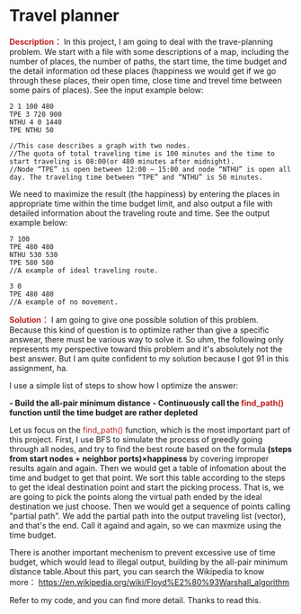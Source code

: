# Travel planner
**<font color=#bf2222>Description：</font>**
In this project, I am going to deal with the trave-planning problem. We start with a file with some descriptions of a map, including the number of places, the number of paths, the start time, the time budget and the detail information od these places (happiness we would get if we go through these places, their open time, close time and trevel time between some pairs of places). See the input example below:
```
2 1 100 480
TPE 3 720 900
NTHU 4 0 1440
TPE NTHU 50

//This case describes a graph with two nodes.
//The quota of total traveling time is 100 minutes and the time to start traveling is 08:00(or 480 minutes after midnight).
//Node “TPE” is open between 12:00 ~ 15:00 and node “NTHU” is open all day. The traveling time between “TPE” and “NTHU” is 50 minutes.
```
We need to maximize the result (the happiness) by entering the places in appropriate time within the time budget limit, and also output a file with detailed information about the traveling route and time. See the output example below:
```
7 100
TPE 480 480
NTHU 530 530
TPE 580 580
//A example of ideal traveling route.

3 0
TPE 480 480
//A example of no movement.
```

**<font color=#bf2222>Solution：</font>**
I am going to give one possible solution of this problem. Because this kind of question is to optimize rather than give a specific answear, there must be various way to solve it. So uhm, the following only represents my perspective toward this problem and it's absolutely not the best answer. But I am quite confident to my solution because I got 91 in this assignment, ha.

I use a simple list of steps to show how I optimize the answer:

**- Build the all-pair minimum distance**
**- Continuously call the <font color=#bf2222>find_path()</font> function until the time budget are rather depleted**

Let us focus on the <font color=#bf2222>find_path()</font> function, which is the most important part of this project. First, I use BFS to simulate the process of greedly going through all nodes, and try to find the best route based on the formula **(steps from start nodes + neighbor ports)×happiness** by covering improper results again and again. Then we would get a table of infomation about the time and budget to get that point. We sort this table according to the steps to get the ideal destination point and start the picking process. That is, we are going to pick the points along the virtual path ended by the ideal destination we just choose. Then we would get a sequence of points calling "partial path". We add the partial path into the output traveling list (vector), and that's the end. Call it againd and again, so we can maxmize using the time budget.

There is another important mechenism to prevent excessive use of time budget, which would lead to illegal output, building by the all-pair minimum distance table.About this part, you can search the Wikipedia to know more：
https://en.wikipedia.org/wiki/Floyd%E2%80%93Warshall_algorithm

Refer to my code, and you can find more detail. Thanks to read this.
